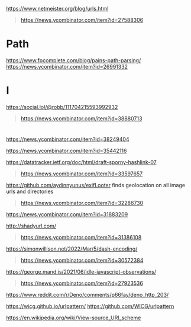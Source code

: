 https://www.netmeister.org/blog/urls.html
> https://news.ycombinator.com/item?id=27588306

# Path
https://www.fpcomplete.com/blog/pains-path-parsing/
https://news.ycombinator.com/item?id=26991332

# I
https://social.lol/@robb/111704215593992932
> https://news.ycombinator.com/item?id=38880713

#
https://news.ycombinator.com/item?id=38249404

https://news.ycombinator.com/item?id=35442116

https://datatracker.ietf.org/doc/html/draft-sporny-hashlink-07
> https://news.ycombinator.com/item?id=33597657

https://github.com/aydinnyunus/exifLooter finds geolocation on all image urls and directories
> https://news.ycombinator.com/item?id=32286730

https://news.ycombinator.com/item?id=31883209

http://shadyurl.com/
> https://news.ycombinator.com/item?id=31386108

https://simonwillison.net/2022/Mar/5/dash-encoding/
> https://news.ycombinator.com/item?id=30572384

https://george.mand.is/2021/06/idle-javascript-observations/
> https://news.ycombinator.com/item?id=27923536

https://www.reddit.com/r/Deno/comments/p66fay/deno_http_203/

https://wicg.github.io/urlpattern/
https://github.com/WICG/urlpattern

https://en.wikipedia.org/wiki/View-source_URI_scheme